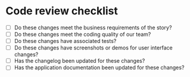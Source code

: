 # Code review checklist

- [ ] Do these changes meet the business requirements of the story?
- [ ] Do these changes meet the coding quality of our team?
- [ ] Do these changes have associated tests?
- [ ] Do these changes have screenshots or demos for user interface changes?
- [ ] Has the changelog been updated for these changes?
- [ ] Has the application documentation been updated for these changes?
